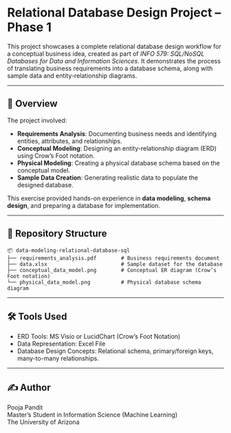 # Relational Database Design Project – Phase 1

This project showcases a complete relational database design workflow for a conceptual business idea, created as part of *INFO 579: SQL/NoSQL Databases for Data and Information Sciences*. It demonstrates the process of translating business requirements into a database schema, along with sample data and entity-relationship diagrams.

---

## 📖 Overview
The project involved:
- **Requirements Analysis**: Documenting business needs and identifying entities, attributes, and relationships.  
- **Conceptual Modeling**: Designing an entity-relationship diagram (ERD) using Crow’s Foot notation.  
- **Physical Modeling**: Creating a physical database schema based on the conceptual model.  
- **Sample Data Creation**: Generating realistic data to populate the designed database.  

This exercise provided hands-on experience in **data modeling**, **schema design**, and preparing a database for implementation.

---

## 📂 Repository Structure
```
📦 data-modeling-relational-database-sql
├── requirements_analysis.pdf        # Business requirements document
├── data.xlsx                        # Sample dataset for the database
├── conceptual_data_model.png        # Conceptual ER diagram (Crow’s Foot notation)
└── physical_data_model.png          # Physical database schema diagram
```

---

## 🛠 Tools Used
- ERD Tools: MS Visio or LucidChart (Crow’s Foot Notation)  
- Data Representation: Excel File 
- Database Design Concepts: Relational schema, primary/foreign keys, many-to-many relationships.  

---

## ✍️ Author
Pooja Pandit  
Master’s Student in Information Science (Machine Learning)  
The University of Arizona
